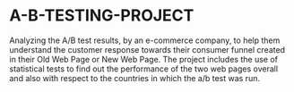 # A-B-TESTING-PROJECT
Analyzing the A/B test results, by an e-commerce company, to help them understand the customer response towards their consumer funnel created in their Old Web Page or New Web Page. The project includes the use of statistical tests to find out the performance of the two web pages overall and also with respect to the countries in which the a/b test was run. 
